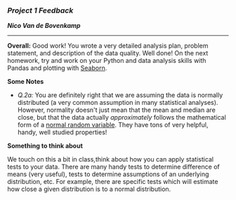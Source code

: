 ### ***Project 1 Feedback***

***Nico Van de Bovenkamp***

***

**Overall:** Good work! You wrote a very detailed analysis plan, problem statement, and description of the data quality. Well done! On the next homework, try and work on your Python and data analysis skills with Pandas and plotting with [Seaborn](https://elitedatascience.com/python-seaborn-tutorial).

**Some Notes**

* *Q.2a:* You are definitely right that we are assuming the data is normally distributed (a very common assumption in many statistical analyses). However, normality doesn't just mean that the mean and median are close, but that the data actually *approximately*  follows the mathematical form of a [normal random variable](http://www.statisticshowto.com/probability-and-statistics/normal-distributions/). They have tons of very helpful, handy, well studied properties!

**Something to think about**

We touch on this a bit in class,think about how you can apply statistical tests to your data. There are many handy tests to determine difference of means (very useful), tests to determine assumptions of an underlying distribution, etc. For example, there are specific tests which will estimate how close a given distribution is to a normal distribution.
